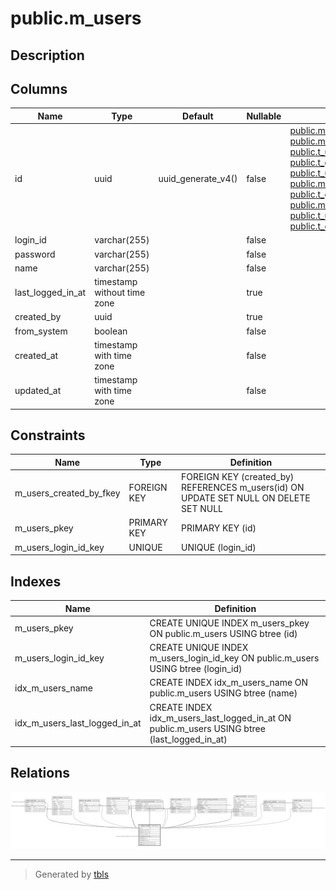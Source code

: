 # public.m_users

## Description

## Columns

| Name | Type | Default | Nullable | Children | Parents | Comment |
| ---- | ---- | ------- | -------- | -------- | ------- | ------- |
| id | uuid | uuid_generate_v4() | false | [public.m_users](public.m_users.md) [public.t_user_role](public.t_user_role.md) [public.m_groups](public.m_groups.md) [public.t_user_group](public.t_user_group.md) [public.t_group_invites](public.t_group_invites.md) [public.t_user_group_permission](public.t_user_group_permission.md) [public.m_storages](public.m_storages.md) [public.t_group_storage_permission](public.t_group_storage_permission.md) [public.m_channels](public.m_channels.md) [public.t_user_channel](public.t_user_channel.md) [public.t_chats](public.t_chats.md) |  |  |
| login_id | varchar(255) |  | false |  |  |  |
| password | varchar(255) |  | false |  |  |  |
| name | varchar(255) |  | false |  |  |  |
| last_logged_in_at | timestamp without time zone |  | true |  |  |  |
| created_by | uuid |  | true |  | [public.m_users](public.m_users.md) |  |
| from_system | boolean |  | false |  |  |  |
| created_at | timestamp with time zone |  | false |  |  |  |
| updated_at | timestamp with time zone |  | false |  |  |  |

## Constraints

| Name | Type | Definition |
| ---- | ---- | ---------- |
| m_users_created_by_fkey | FOREIGN KEY | FOREIGN KEY (created_by) REFERENCES m_users(id) ON UPDATE SET NULL ON DELETE SET NULL |
| m_users_pkey | PRIMARY KEY | PRIMARY KEY (id) |
| m_users_login_id_key | UNIQUE | UNIQUE (login_id) |

## Indexes

| Name | Definition |
| ---- | ---------- |
| m_users_pkey | CREATE UNIQUE INDEX m_users_pkey ON public.m_users USING btree (id) |
| m_users_login_id_key | CREATE UNIQUE INDEX m_users_login_id_key ON public.m_users USING btree (login_id) |
| idx_m_users_name | CREATE INDEX idx_m_users_name ON public.m_users USING btree (name) |
| idx_m_users_last_logged_in_at | CREATE INDEX idx_m_users_last_logged_in_at ON public.m_users USING btree (last_logged_in_at) |

## Relations

![er](public.m_users.svg)

---

> Generated by [tbls](https://github.com/k1LoW/tbls)
